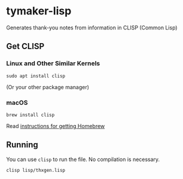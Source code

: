 # tymaker-lisp
Generates thank-you notes from information in CLISP (Common Lisp)

## Get CLISP
### Linux and Other Similar Kernels
```console
sudo apt install clisp
```
(Or your other package manager)
### macOS
```console
brew install clisp
```
Read [instructions for getting Homebrew](https://brew.sh)
## Running
You can use `clisp` to run the file. No compilation is necessary.
```console
clisp lisp/thxgen.lisp
```
